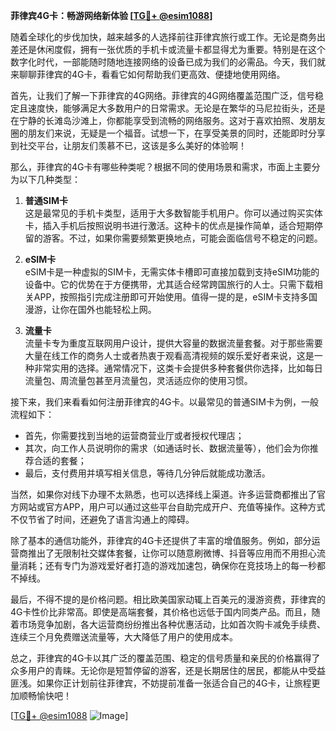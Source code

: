 **菲律宾4G卡：畅游网络新体验 [[TG💪+ @esim1088](https://t.me/s/esim1088)]**

随着全球化的步伐加快，越来越多的人选择前往菲律宾旅行或工作。无论是商务出差还是休闲度假，拥有一张优质的手机卡或流量卡都显得尤为重要。特别是在这个数字化时代，一部能随时随地连接网络的设备已成为我们的必需品。今天，我们就来聊聊菲律宾的4G卡，看看它如何帮助我们更高效、便捷地使用网络。

首先，让我们了解一下菲律宾的4G网络。菲律宾的4G网络覆盖范围广泛，信号稳定且速度快，能够满足大多数用户的日常需求。无论是在繁华的马尼拉街头，还是在宁静的长滩岛沙滩上，你都能享受到流畅的网络服务。这对于喜欢拍照、发朋友圈的朋友们来说，无疑是一个福音。试想一下，在享受美景的同时，还能即时分享到社交平台，让朋友们羡慕不已，这该是多么美好的体验啊！

那么，菲律宾的4G卡有哪些种类呢？根据不同的使用场景和需求，市面上主要分为以下几种类型：

1. **普通SIM卡**  
   这是最常见的手机卡类型，适用于大多数智能手机用户。你可以通过购买实体卡，插入手机后按照说明书进行激活。这种卡的优点是操作简单，适合短期停留的游客。不过，如果你需要频繁更换地点，可能会面临信号不稳定的问题。

2. **eSIM卡**  
   eSIM卡是一种虚拟的SIM卡，无需实体卡槽即可直接加载到支持eSIM功能的设备中。它的优势在于方便携带，尤其适合经常跨国旅行的人士。只需下载相关APP，按照指引完成注册即可开始使用。值得一提的是，eSIM卡支持多国漫游，让你在国外也能轻松上网。

3. **流量卡**  
   流量卡专为重度互联网用户设计，提供大容量的数据流量套餐。对于那些需要大量在线工作的商务人士或者热衷于观看高清视频的娱乐爱好者来说，这是一种非常实用的选择。通常情况下，这类卡会提供多种套餐供你选择，比如每日流量包、周流量包甚至月流量包，灵活适应你的使用习惯。

接下来，我们来看看如何注册菲律宾的4G卡。以最常见的普通SIM卡为例，一般流程如下：
- 首先，你需要找到当地的运营商营业厅或者授权代理店；
- 其次，向工作人员说明你的需求（如通话时长、数据流量等），他们会为你推荐合适的套餐；
- 最后，支付费用并填写相关信息，等待几分钟后就能成功激活。

当然，如果你对线下办理不太熟悉，也可以选择线上渠道。许多运营商都推出了官方网站或官方APP，用户可以通过这些平台自助完成开户、充值等操作。这种方式不仅节省了时间，还避免了语言沟通上的障碍。

除了基本的通信功能外，菲律宾的4G卡还提供了丰富的增值服务。例如，部分运营商推出了无限制社交媒体套餐，让你可以随意刷微博、抖音等应用而不用担心流量消耗；还有专门为游戏爱好者打造的游戏加速包，确保你在竞技场上的每一秒都不掉线。

最后，不得不提的是价格问题。相比欧美国家动辄上百美元的漫游资费，菲律宾的4G卡性价比非常高。即使是高端套餐，其价格也远低于国内同类产品。而且，随着市场竞争加剧，各大运营商纷纷推出各种优惠活动，比如首次购卡减免手续费、连续三个月免费赠送流量等，大大降低了用户的使用成本。

总之，菲律宾的4G卡以其广泛的覆盖范围、稳定的信号质量和亲民的价格赢得了众多用户的青睐。无论你是短暂停留的游客，还是长期居住的居民，都能从中受益匪浅。如果你正计划前往菲律宾，不妨提前准备一张适合自己的4G卡，让旅程更加顺畅愉快吧！

[[TG💪+ @esim1088](https://t.me/s/esim1088) ![Image](https://i.postimg.cc/4NQfJmqS/Snipaste-2025-05-13-00-14-12.png)]